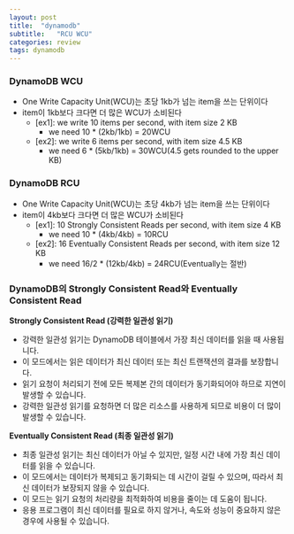 ```yaml
---
layout: post
title:  "dynamodb"
subtitle:   "RCU WCU"
categories: review
tags: dynamodb
---
```


### DynamoDB WCU
- One Write Capacity Unit(WCU)는 초당 1kb가 넘는 item을 쓰는 단위이다
- item이 1kb보다 크다면 더 많은 WCU가 소비된다
    - [ex1]: we write 10 items per second, with item size 2 KB
        - we need 10 * (2kb/1kb) = 20WCU
    - [ex2]: we write 6 items per second, with item size 4.5 KB
        - we need 6 * (5kb/1kb) = 30WCU(4.5 gets rounded to the upper KB)


### DynamoDB RCU
- One Write Capacity Unit(WCU)는 초당 4kb가 넘는 item을 쓰는 단위이다
- item이 4kb보다 크다면 더 많은 WCU가 소비된다
    - [ex1]: 10 Strongly Consistent Reads per second, with item size 4 KB
        - we need 10 * (4kb/4kb) = 10RCU
    - [ex2]: 16 Eventually Consistent Reads per second, with item size 12 KB
        - we need 16/2 * (12kb/4kb) = 24RCU(Eventually는 절반)


### DynamoDB의 Strongly Consistent Read와 Eventually Consistent Read

**Strongly Consistent Read (강력한 일관성 읽기)**

- 강력한 일관성 읽기는 DynamoDB 테이블에서 가장 최신 데이터를 읽을 때 사용됩니다.
- 이 모드에서는 읽은 데이터가 최신 데이터 또는 최신 트랜잭션의 결과를 보장합니다.
- 읽기 요청이 처리되기 전에 모든 복제본 간의 데이터가 동기화되어야 하므로 지연이 발생할 수 있습니다.
- 강력한 일관성 읽기를 요청하면 더 많은 리소스를 사용하게 되므로 비용이 더 많이 발생할 수 있습니다.

**Eventually Consistent Read (최종 일관성 읽기)**

- 최종 일관성 읽기는 최신 데이터가 아닐 수 있지만, 일정 시간 내에 가장 최신 데이터를 읽을 수 있습니다.
- 이 모드에서는 데이터가 복제되고 동기화되는 데 시간이 걸릴 수 있으며, 따라서 최신 데이터가 보장되지 않을 수 있습니다.
- 이 모드는 읽기 요청의 처리량을 최적화하여 비용을 줄이는 데 도움이 됩니다.
- 응용 프로그램이 최신 데이터를 필요로 하지 않거나, 속도와 성능이 중요하지 않은 경우에 사용될 수 있습니다.
